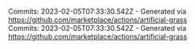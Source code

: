 Commits: 2023-02-05T07:33:30.542Z - Generated via https://github.com/marketplace/actions/artificial-grass
<br>
Commits: 2023-02-05T07:33:30.542Z - Generated via https://github.com/marketplace/actions/artificial-grass
<br>

